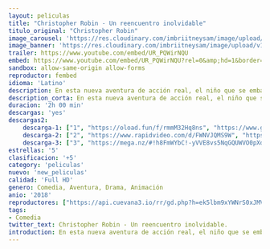 ```yaml
---
layout: peliculas
title: "Christopher Robin - Un reencuentro inolvidable"
titulo_original: "Christopher Robin"
image_carousel: 'https://res.cloudinary.com/imbriitneysam/image/upload/v1542224612/robin-poster-min.jpg'
image_banner: 'https://res.cloudinary.com/imbriitneysam/image/upload/v1542224612/robin-banner-min.jpg'
trailer: https://www.youtube.com/embed/UR_PQWirNQU
embed: https://www.youtube.com/embed/UR_PQWirNQU?rel=0&amp;hd=1&border=0&wmode=opaque&enablejsapi=1&modestbranding=1&controls=1&showinfo=1
sandbox: allow-same-origin allow-forms
reproductor: fembed
idioma: 'Latino'
description: En esta nueva aventura de acción real, el niño que se embarcó en innumerables aventuras en el bosque de los Cien Acres con su banda de animales de peluche, ha crecido y… ha perdido el rumbo. Ahora les toca a sus amigos de la infancia aventurarse en nuestro mundo y ayudar a Christopher Robin a recordar al niño cariñoso y juguetón que aún tiene dentro.
description_corta: En esta nueva aventura de acción real, el niño que se embarcó en innumerables aventuras en el bosque de los Cien Acres con su banda de animales de peluche, ha crecido y… ha perdido el rumbo. Ahora les toca a sus amigos de la..
duracion: '2h 00 min'
descargas: 'yes'
descargas2:
    descarga-1: ["1", "https://oload.fun/f/rmmM32Hq8ns", "https://www.google.com/s2/favicons?domain=openload.co","OpenLoad","https://res.cloudinary.com/imbriitneysam/image/upload/v1541473684/mexico.png", "Latino", "Full HD"]
    descarga-2: ["2", "https://www.rapidvideo.com/d/FWNVJQMS9W", "https://www.google.com/s2/favicons?domain=www.rapidvideo.com","RapidVideo","https://res.cloudinary.com/imbriitneysam/image/upload/v1541473684/mexico.png", "Latino", "Full HD"]
    descarga-3: ["3", "https://mega.nz/#!h8FmWYbC!-yVVE8vs5NqGQUWVO0pXdvVeRODCIQ4ehRYnDhBlKOg", "https://www.google.com/s2/favicons?domain=mega.nz","Mega","https://res.cloudinary.com/imbriitneysam/image/upload/v1541473684/mexico.png", "Latino", "Full HD"]
estrellas: '5'
clasificacion: '+5'
category: 'peliculas'
nuevo: 'new_peliculas'
calidad: 'Full HD'
genero: Comedia, Aventura, Drama, Animación
anio: '2018'
reproductores: ["https://api.cuevana3.io/rr/gd.php?h=ek5lbm9xYWNrS0xJMVp5b21KREk0dFBLbjVkaHhkRGdrOG1jbnBpUnhhS1Z1SzJXYk5DdXE4ckltMnRxemE2L3U2OWxwR3VtdU1iTHpacDNlN3VVdzlpU3FadVkyUT09"]
tags:
- Comedia
twitter_text: Christopher Robin - Un reencuentro inolvidable.
introduction: En esta nueva aventura de acción real, el niño que se embarcó en innumerables aventuras en el bosque de los Cien Acres con su banda de animales de peluche, ha crecido y… ha perdido el rumbo. Ahora les toca a sus amigos de la..
---
```



 







